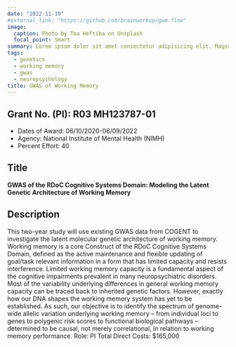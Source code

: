 ```yaml
---
date: "2022-11-19"
#external_link: "https://github.com/brainworkup/gwm.flow"
image:
  caption: Photo by Toa Heftiba on Unsplash
  focal_point: Smart
summary: Lorem ipsum dolor sit amet consectetur adipisicing elit. Magnam, eius.
tags:
  - genetics
  - working memory
  - gwas
  - neuropsychology
title: GWAS of Working Memory
---
```


## Grant No. (PI): R03 MH123787-01

- Dates of Award: 06/10/2020-06/09/2022
- Agency: National Institute of Mental Health (NIMH)
- Percent Effort: 40

## Title

**GWAS of the RDoC Cognitive Systems Domain: Modeling the Latent Genetic Architecture of Working Memory**

## Description

This two-year study will use existing GWAS data from COGENT to investigate the latent molecular genetic architecture of working memory. Working memory is a core Construct of the RDoC Cognitive Systems Domain, defined as the active maintenance and flexible updating of goal/task relevant information in a form that has limited capacity and resists interference. Limited working memory capacity is a fundamental aspect of the cognitive impairments prevalent in many neuropsychiatric disorders. Most of the variability underlying differences in general working memory capacity can be traced back to inherited genetic factors. However, exactly how our DNA shapes the working memory system has yet to be established. As such, our objective is to identify the spectrum of genome-wide allelic variation underlying working memory – from individual loci to genes to polygenic risk scores to functional biological pathways – determined to be causal, not merely correlational, in relation to working memory performance.
Role: PI
Total Direct Costs: $165,000
